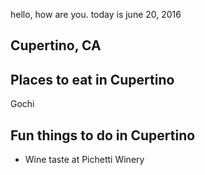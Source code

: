 hello, how are you.
today is june 20, 2016
## Cupertino, CA

## Places to eat in Cupertino
Gochi

## Fun things to do in Cupertino
- Wine taste at Pichetti Winery
